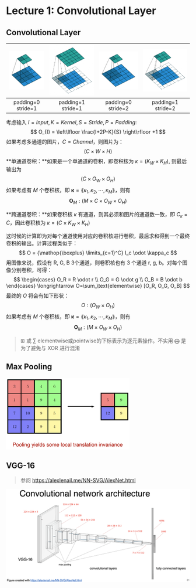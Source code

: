# Lecture 1: Convolutional Layer

## Convolutional Layer

| <img src="./img/Lec1/no_padding_no_strides.gif" style="width:100%%;" /> | <img src="./img/Lec1/same_padding_no_strides.gif" style="width:100%" /> | <img src="./img/Lec1/no_padding_strides.gif" style="width:100%" /> | <img src="./img/Lec1/padding_strides.gif" style="width:100%;" /> |
| :----------------------------------------------------------: | :----------------------------------------------------------: | :----------------------------------------------------------: | :----------------------------------------------------------: |
|                   padding=0<br />stride=1                    |                   padding=1<br />stride=1                    |                   padding=0<br />stride=2                    |                   padding=1<br />stride=2                    |

考虑输入 $I=Input, K=Kernel, S=Stride, P=Padding$:
$$
O_{I} = \left\lfloor \frac{I+2P-K}{S} \right\rfloor +1
$$
如果考虑多通道的图片，$C=Channel$，则图片为：
$$
(C\times W \times H)
$$
**单通道卷积：**如果是一个单通道的卷积，即卷积核为 $\kappa = (K_W\times K_H)$, 则最后输出为
$$
(C \times O_{W}\times O_{H})
$$
如果考虑有 $M$ 个卷积核，即 $\boldsymbol{\kappa}=\lang\kappa_1, \kappa_2, \cdots, \kappa_M\rang$，则有
$$
\mathbf{O}_M : (M\times C\times O_{W} \times  O_{H})
$$


**跨通道卷积：**如果卷积核 $\kappa$ 有通道，则其必须和图片的通道数一致，即 $C_\kappa = C$，因此卷积核为 $\kappa = (C\times K_W\times K_H)$

这时候的计算即为对每个通道使用对应的卷积核进行卷积，最后求和得到一个最终卷积的输出。计算过程类似于：
$$
O = {\mathop{\boxplus} \limits_{c=1}^C} I_c \odot \kappa_c
$$
用图像来说，假设有 R, G, B 3个通道，则卷积核也有 3 个通道 r, g, b。对每个图像分别卷积，可得：
$$
\begin{cases}
O_R = R \odot r \\
O_G = G \odot g \\
O_B = B \odot b
\end{cases}
\longrightarrow
O=\sum_\text{elementwise} [O_R, O_G, O_B]
$$
最终的 $O$ 将会有如下形状：
$$
O : (O_{W} \times O_{H})
$$
如果考虑有 $M$ 个卷积核，即 $\boldsymbol{\kappa}=\lang\kappa_1, \kappa_2, \cdots, \kappa_M\rang$，则有
$$
\mathbf{O}_M : (M\times O_{W} \times  O_{H})
$$

> $\mathop{\boxplus}$  或 $\sum$ elementwise或pointwise的下标表示为逐元素操作。不实用 $\bigoplus$ 是为了避免与 XOR 进行混淆

## Max Pooling

<img src="./img/Lec1/image-20250122222056654.png" alt="image-20250122222056654" style="width:67%;" />

## VGG-16

>  参阅 https://alexlenail.me/NN-SVG/AlexNet.html

![](./img/Lec1/image-20250122222234300.png)